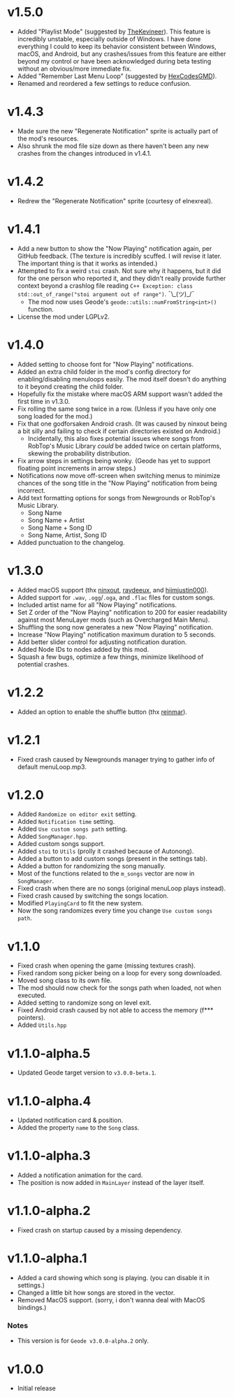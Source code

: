# v1.5.0
- Added "Playlist Mode" (suggested by [TheKevineer](https://discord.com/users/633040761256017963)). <cy>This feature is incredibly unstable, especially outside of Windows. I have done everything I could to keep its behavior consistent between Windows, macOS, and Android, but any crashes/issues from this feature are either beyond my control or have been acknowledged during beta testing without an obvious/more immediate fix.</c>
- Added "Remember Last Menu Loop" (suggested by [HexCodesGMD](https://discord.com/users/1222327935315218506)).
- Renamed and reordered a few settings to reduce confusion.
# v1.4.3
- Made sure the new "Regenerate Notification" sprite is actually part of the mod's resources.
- Also shrunk the mod file size down as there haven't been any new crashes from the changes introduced in v1.4.1.
# v1.4.2
- Redrew the "Regenerate Notification" sprite (courtesy of elnexreal).
# v1.4.1
- Add a new button to show the "Now Playing" notification again, per GitHub feedback. (The texture is incredibly scuffed. I will revise it later. The important thing is that it works as intended.)
- Attempted to fix a weird `stoi` crash. Not sure why it happens, but it did for the one person who reported it, and they didn't really provide further context beyond a crashlog file reading `C++ Exception: class std::out_of_range("stoi argument out of range")`. ¯\\\_(ツ)\_/¯
  - The mod now uses Geode's `geode::utils::numFromString<int>()` function.
- License the mod under LGPLv2.
# v1.4.0
- Added setting to choose font for "Now Playing" notifications.
- Added an extra child folder in the mod's config directory for enabling/disabling menuloops easily. The mod itself doesn't do anything to it beyond creating the child folder.
- Hopefully fix the mistake where macOS ARM support wasn't added the first time in v1.3.0.
- Fix rolling the same song twice in a row. (Unless if you have only one song loaded for the mod.)
- Fix that one godforsaken Android crash. (It was caused by ninxout being a bit silly and failing to check if certain directories existed on Android.)
  - Incidentally, this also fixes potential issues where songs from RobTop's Music Library *could* be added twice on certain platforms, skewing the probability distribution.
- Fix arrow steps in settings being wonky. (Geode has yet to support floating point increments in arrow steps.)
- Notifications now move off-screen when switching menus to minimize chances of the song title in the "Now Playing" notification from being incorrect.
- Add text formatting options for songs from Newgrounds or RobTop's Music Library.
  - Song Name
  - Song Name + Artist
  - Song Name + Song ID
  - Song Name, Artist, Song ID
- Added punctuation to the changelog.
# v1.3.0
- Added macOS support (thx [ninxout](https://github.com/ninXout), [raydeeux](https://github.com/RayDeeUx), and [hiimjustin000](https://github.com/hiimjustin000)).
- Added support for `.wav`, `.ogg`/`.oga`, and `.flac` files for custom songs.
- Included artist name for all "Now Playing" notifications.
- Set Z order of the "Now Playing" notification to 200 for easier readability against most MenuLayer mods (such as Overcharged Main Menu).
- Shuffling the song now generates a new "Now Playing" notification.
- Increase "Now Playing" notification maximum duration to 5 seconds.
- Add better slider control for adjusting notification duration.
- Added Node IDs to nodes added by this mod.
- Squash a few bugs, optimize a few things, minimize likelihood of potential crashes.
# v1.2.2
- Added an option to enable the shuffle button (thx [reinmar](https://github.com/Reinmmar)).
# v1.2.1
- Fixed crash caused by Newgrounds manager trying to gather info of default menuLoop.mp3.
# v1.2.0
- Added `Randomize on editor exit` setting.
- Added `Notification time` setting.
- Added `Use custom songs path` setting.
- Added `SongManager.hpp`.
- Added custom songs support.
- Added `stoi` to `Utils` (prolly it crashed because of Autonong).
- Added a button to add custom songs (present in the settings tab).
- Added a button for randomizing the song manually.
- Most of the functions related to the `m_songs` vector are now in `SongManager`.
- Fixed crash when there are no songs (original menuLoop plays instead).
- Fixed crash caused by switching the songs location.
- Modified `PlayingCard` to fit the new system.
- Now the song randomizes every time you change `Use custom songs path`.
# v1.1.0
- Fixed crash when opening the game (missing textures crash).
- Fixed random song picker being on a loop for every song downloaded.
- Moved song class to its own file.
- The mod should now check for the songs path when loaded, not when executed.
- Added setting to randomize song on level exit.
- Fixed Android crash caused by not able to access the memory (f*** pointers).
- Added `Utils.hpp`
# v1.1.0-alpha.5
- Updated Geode target version to `v3.0.0-beta.1`.
# v1.1.0-alpha.4
- Updated notification card & position.
- Added the property `name` to the `Song` class.
# v1.1.0-alpha.3
- Added a notification animation for the card.
- The position is now added in `MainLayer` instead of the layer itself.
# v1.1.0-alpha.2
- Fixed crash on startup caused by a missing dependency.
# v1.1.0-alpha.1
- Added a card showing which song is playing. (you can disable it in settings.)
- Changed a little bit how songs are stored in the vector.
- Removed MacOS support. (sorry, i don't wanna deal with MacOS bindings.)
### Notes
- This version is for `Geode v3.0.0-alpha.2` only.
# v1.0.0
- Initial release
